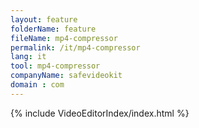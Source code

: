 ```yaml
---
layout: feature
folderName: feature
fileName: mp4-compressor
permalink: /it/mp4-compressor
lang: it
tool: mp4-compressor
companyName: safevideokit
domain : com
---
```


{% include VideoEditorIndex/index.html %}

   